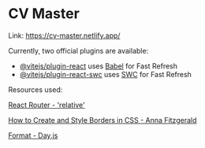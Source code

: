 # CV Master

Link: https://cv-master.netlify.app/ 

Currently, two official plugins are available:

- [@vitejs/plugin-react](https://github.com/vitejs/vite-plugin-react/blob/main/packages/plugin-react/README.md) uses [Babel](https://babeljs.io/) for Fast Refresh
- [@vitejs/plugin-react-swc](https://github.com/vitejs/vite-plugin-react-swc) uses [SWC](https://swc.rs/) for Fast Refresh



Resources used: 

[React Router - 'relative'](https://reactrouter.com/en/main/components/link#relative)

[How to Create and Style Borders in CSS - Anna Fitzgerald](https://blog.hubspot.com/website/css-border)

[Format - Day.js](https://day.js.org/docs/en/display/format)